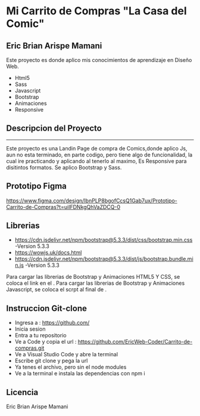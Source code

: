 # Mi Carrito de Compras "La Casa del Comic"
## Eric Brian Arispe Mamani

Este proyecto es donde aplico mis conocimientos de aprendizaje en Diseño Web.

- Html5
- Sass
- Javascript
- Bootstrap
- Animaciones
- Responsive

## Descripcion del Proyecto
***
Este proyecto es una Landin Page de compra de Comics,donde aplico Js, aun no esta terminado, en parte codigo, pero tiene algo de funcionalidad, la cual ire practicando y aplicando al tenerlo al maximo,
Es Responsive para disitintos formatos.
Se aplico Bootstrap y Sass.

## Prototipo Figma
https://www.figma.com/design/IbnPLP8bgofCcsQ1Gab7ux/Prototipo-Carrito-de-Compras?t=uiIFDNkgQhVaZDCQ-0

## Librerias

- https://cdn.jsdelivr.net/npm/bootstrap@5.3.3/dist/css/bootstrap.min.css -Version 5.3.3
- https://wowjs.uk/docs.html
- https://cdn.jsdelivr.net/npm/bootstrap@5.3.3/dist/js/bootstrap.bundle.min.js -Version 5.3.3

Para cargar las librerias de Bootstrap y Animaciones HTML5 Y CSS, se coloca el link en el <head></head>.
Para cargar las librerias de Bootstrap y Animaciones Javascript, se coloca el scrpt al final de <body></body>.

## Instruccion Git-clone

- Ingresa a : https://github.com/
- Inicia sesion
- Entra a tu repositorio
- Ve a Code y copia el url : https://github.com/EricWeb-Coder/Carrito-de-compras.git
- Ve a Visual Studio Code y abre la terminal
- Escribe git clone y pega la url
- Ya tenes el archivo, pero sin el node modules
- Ve a la terminal e instala las dependencias con npm i


## Licencia

Eric Brian Arispe Mamani
